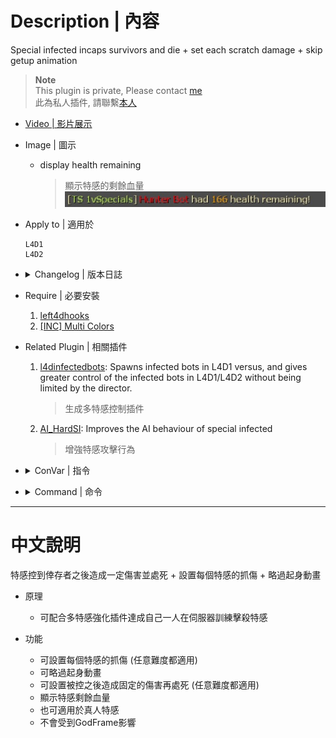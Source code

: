# Description | 內容
Special infected incaps survivors and die + set each scratch damage + skip getup animation

> __Note__ <br/>
This plugin is private, Please contact [me](https://github.com/fbef0102/Game-Private_Plugin#私人插件列表-private-plugins-list)<br/>
此為私人插件, 請聯繫[本人](https://github.com/fbef0102/Game-Private_Plugin#私人插件列表-private-plugins-list)

* [Video | 影片展示](https://youtu.be/ssLsbaKLLmk)

* Image | 圖示
	* display health remaining
        > 顯示特感的剩餘血量
        <br/>![1vSpecials_1](image/1vSpecials_1.jpg)

* Apply to | 適用於
    ```
    L4D1
    L4D2
    ```

* <details><summary>Changelog | 版本日誌</summary>

    * v2.4 (2023-2-19)
        * Remake all cvars description
        * Set each Special Infected claw damage
        * Add new cvars
            ```php
            // Boomer claw Dmg. (-1=Default value dmg)
            1vSpecials_boomer_claw_dmg "-1"

            // Spitter claw Dmg. (-1=Default value dmg)
            1vSpecials_spitter_claw_dmg "-1"
            ```

	* v2.3
	    * Original Request by Anzu
</details>

* Require | 必要安裝
	1. [left4dhooks](https://forums.alliedmods.net/showthread.php?t=321696)
	2. [[INC] Multi Colors](https://github.com/fbef0102/L4D1_2-Plugins/releases/tag/Multi-Colors)

* Related Plugin | 相關插件
	1. [l4dinfectedbots](https://github.com/fbef0102/L4D1_2-Plugins/tree/master/l4dinfectedbots): Spawns infected bots in L4D1 versus, and gives greater control of the infected bots in L4D1/L4D2 without being limited by the director.
		> 生成多特感控制插件
	2. [AI_HardSI](https://github.com/fbef0102/L4D2-Plugins/tree/master/AI_HardSI): Improves the AI behaviour of special infected
		> 增強特感攻擊行為

* <details><summary>ConVar | 指令</summary>

	* cfg/sourcemod/1vSpecials.cfg
        ```php
        // If 1, this plugin only takes effect when infected attacking bot.
        1vSpecials_apply_bot_only "0"

        // Boomer claw Dmg. (-1=Default value dmg)
        1vSpecials_boomer_claw_dmg "-1"

        // Modfiy Charger attack damage when charging before suicides. (-1=Disable)
        1vSpecials_charger_attack_dmg "35"

        // Charger claw Dmg. (-1=Default value dmg)
        1vSpecials_charger_claw_dmg "-1"

        // If 1, Announce SI Health Left before SI suicides.
        1vSpecials_dmgannounce "1"

        // Modfiy Hunter attack damage when pouncing before suicides. (-1=Disable)
        1vSpecials_hunter_attack_dmg "25"

        // Hunter claw Dmg. (-1=Default value dmg)
        1vSpecials_hunter_claw_dmg "-1"

        // Modfiy Jockey attack damage when riddiung before suicides. (-1=Disable)
        1vSpecials_jockey_attack_dmg "30"

        // Jockey claw Dmg. (-1=Default value dmg)
        1vSpecials_jockey_claw_dmg "-1"

        // 1=Kill All Infected, 2=Only Kill Attacker (0=Off)
        1vSpecials_kill_all "2"

        // If 1, this plugin removes god frame when capped by special infected.
        1vSpecials_remove_godframe "1"

        // If 1, Skip Survivor Get Up Animation.
        1vSpecials_skip_getup "1"

        // Modfiy Smoker attack damage when pulling before suicides. (-1=Disable)
        1vSpecials_smoker_attack_dmg "20"

        // Smoker claw Dmg. (-1=Default value dmg)
        1vSpecials_smoker_claw_dmg "-1"

        // Spitter claw Dmg. (-1=Default value dmg)
        1vSpecials_spitter_claw_dmg "-1"
        ```
</details>

* <details><summary>Command | 命令</summary>

	None
</details>

- - - -
# 中文說明
特感控到倖存者之後造成一定傷害並處死 + 設置每個特感的抓傷 + 略過起身動畫

* 原理
	* 可配合多特感強化插件達成自己一人在伺服器訓練擊殺特感

* 功能
	* 可設置每個特感的抓傷 (任意難度都適用)
	* 可略過起身動畫
	* 可設置被控之後造成固定的傷害再處死 (任意難度都適用)
	* 顯示特感剩餘血量
	* 也可適用於真人特感
	* 不會受到GodFrame影響
